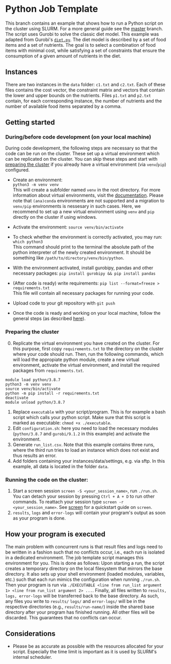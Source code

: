 # Python Job Template

This branch contains an example that shows how to run a Python script on the cluster using SLURM. For a more general guide see the [master](https://oscm.maximilian-schiffer.com/it/it-wiki/) branch. The script uses Gurobi to solve the classic diet model. This example was adapted from Gurobi's [`diet.py`](https://www.gurobi.com/documentation/9.1/examples/diet_py.html). The diet model is described by a set of food items and a set of nutrients. The goal is to select a combination of food items with minimal cost, while satisfying a set of constraints that ensure the consumption of a given amount of nutrients in the diet.

## Instances

There are two instances in the `data` folder: `c1.txt` and `c2.txt`. Each of these files contains the cost vector, the constraint matrix and vectors that contain the lower and upper bounds on the nutrients. Files `p1.txt` and `p2.txt` contain, for each corresponding instance, the number of nutrients and the number of available food items separated by a comma. 

## Getting started

### During/before code development (on your local machine)

During code development, the following steps are necessary so that the code can be run on the cluster. These set up a virtual environment which can be replicated on the cluster. You can skip these steps and start with [preparing the cluster](https://oscm.maximilian-schiffer.com/it/it-wiki/-/examples/python/README.md#preparing-the-cluster) if you already have a virtual environment (via `venv`/`pip`) configured.

- Create an environment:  
`python3 -m venv venv`  
This will create a subfolder named `venv` in the root directory. For more information about virtual environments, visit the [documentation](https://docs.python.org/3/tutorial/venv.html). Please note that `(ana)conda` environments are not supported and a migration to `venv/pip` environments is nessesary in such cases. Here, we recommend to set up a new virtual environment using `venv` and `pip` directly on the cluster if using windows.

- Activate the environment:  `source venv/bin/activate`

- To check whether the environment is correctly activated, you may run: `which python3`  
This command should print to the terminal the absolute path of the python interpreter of the newly created environment. It should be something like `/path/to/directory/venv/bin/python`.

- With the environment activated, install gurobipy, pandas and other necessary packages: `pip install gurobipy && pip install pandas`

- (After code is ready) write requirements: `pip list --format=freeze > requirements.txt`  
This file will contain all necessary packages for running your code.

- Upload code to your git repository with `git push`  

- Once the code is ready and working on your local machine, follow the general steps (as described [here](https://oscm.maximilian-schiffer.com/it/it-wiki#getting-started)).

### Preparing the cluster

0. Replicate the virtual environment you have created on the cluster. For this purpose, first copy `requirements.txt` to the directory on the cluster where your code should run. Then, run the following commands, which will load the appropiate python module, create a new virtual environment, activate the virtual environment, and install the required packages from `requirements.txt`. 
```
module load python/3.8.7
python3 -m venv venv
source venv/bin/activate
python -m pip install -r requirements.txt
deactivate
module unload python/3.8.7
```
1. Replace `executable` with your script/program. This is for example a bash script which calls your python script. Make sure that this script is marked as executable: `chmod +x ./executable`.
2. Edit `configuration.sh`: here you need to load the necessary modules (`python/3.8.7` and `gurobi/9.1.2` in this example) and activate the environment.
3. Generate `run_list.csv`. Note that this example contains three runs, where the third run tries to load an instance which does not exist and thus results an error.
4. Add folders containing your instances/data/settings, e.g. via sftp. In this example, all data is located in the folder `data`.


### Running the code on the cluster:
1. Start a screen session `screen -S <your_session_name>`, run `./run.sh`. You can detach your session by pressing `Ctrl + A + D` to run other commands. To reattach your session type `screen -r <your_session_name>`. See [screen](https://linuxize.com/post/how-to-use-linux-screen/) for a quickstart guide on `screen`.
2. `results`, `logs` and `error-logs` will contain your program's output as soon as your program is done.

## How your program is executed

The main problem with concurrent runs is that result files and logs need to be written in a fashion such that no conflicts occur, i.e., each run is isolated in a dedicated environment. The job template script manages this environment for you. This is done as follows: Upon starting a run, the script creates a temporary directory on the local filesystem that mirrors the base directory. It also sets up your shell environment (loaded modules, variables, etc.) such that each run mimics the configuration when running `./run.sh`. Then your program is run via `./EXECUTABLE <line from run_list argument 1> <line from run_list argument 2> ...`. Finally, all files written to `results, logs, error-logs` will be transferred back to the base directory. As such, any files you write to `results/` `logs/` and `error-logs/` will be in the respective directories (e.g., `results/run-name/`) inside the shared base directory after your program has finished running. All other files will be discarded. This guarantees that no conflicts can occur.


## Considerations

* Please be as accurate as possible with the resources allocated for your script. Especially the time limit is important as it is used by SLURM's internal scheduler. 
